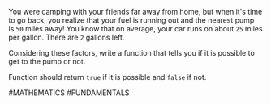 You were camping with your friends far away from home, but when it's time to go back, you realize that your fuel is running out and the nearest pump is `50` miles away! You know that on average, your car runs on about `25` miles per gallon. There are `2` gallons left.

Considering these factors, write a function that tells you if it is possible to get to the pump or not.

Function should return `true` if it is possible and `false` if not.

#MATHEMATICS #FUNDAMENTALS